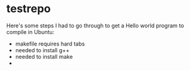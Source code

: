 # testrepo
Here's some steps I had to go through to get a Hello world program to compile in Ubuntu:
- makefile requires hard tabs
- needed to install g++
- needed to install make
-
